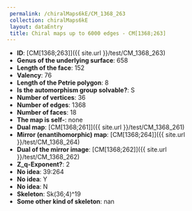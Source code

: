 ```yaml
--- 
 permalink: /chiralMaps6kE/CM_1368_263 
 collection: chiralMaps6kE
 layout: dataEntry
 title: Chiral maps up to 6000 edges - CM[1368;263]
---
```


- **ID**: [CM[1368;263]]({{ site.url }}/test/CM_1368_263)
- **Genus of the underlying surface**: 658
- **Length of the face**: 152
- **Valency**: 76
- **Length of the Petrie polygon**: 8
- **Is the automorphism group solvable?**: S
- **Number of vertices**: 36
- **Number of edges**: 1368
- **Number of faces**: 18
- **The map is self-**: none
- **Dual map**: [CM[1368;261]]({{ site.url }}/test/CM_1368_261)
- **Mirror (enantihomorphic) map**: [CM[1368;264]]({{ site.url }}/test/CM_1368_264)
- **Dual of the mirror image**: [CM[1368;262]]({{ site.url }}/test/CM_1368_262)
- **Z_q-Exponent?**: 2
- **No idea**:  39:264
- **No idea**: Y
- **No idea**: N
- **Skeleton**: Sk(36;4)^19
- **Some other kind of skeleton**: nan
